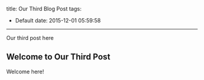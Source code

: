 title: Our Third Blog Post
tags:
  - Default
date: 2015-12-01 05:59:58
---
Our third post here

## Welcome to Our Third Post
Welcome here!
